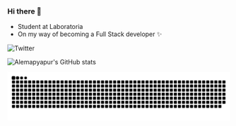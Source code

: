 ### Hi there 👋
<!--
**Alemapyapur/Alemapyapur** is a ✨ _special_ ✨ repository because its `README.md` (this file) appears on your GitHub profile.
-->

* Student at Laboratoria 
* On my way of becoming a Full Stack developer ✨

![Twitter](https://img.shields.io/twitter/url?url=https%3A%2F%2Ftwitter.com%2FAlemapYapur)
<!-- ![Linkedin]()
 -->
 
![Alemapyapur's GitHub stats](https://github-readme-stats.vercel.app/api?username=alemapyapur&show_icons=true&theme=midnight-purple) 
<!-- ![Alemapyapur Top Langs](https://github-readme-stats.vercel.app/api/top-langs/?username=alemapyapur&layout=compact) -->

![Snake Github](github-user-contribution.svg)
